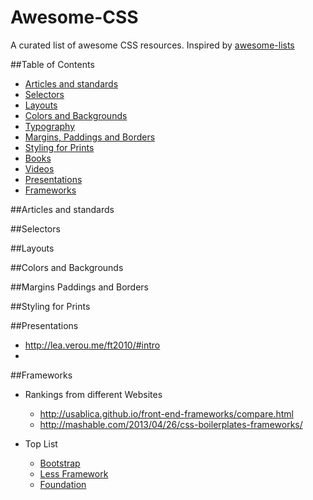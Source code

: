 Awesome-CSS
===========

A curated list of awesome CSS resources. Inspired by [awesome-lists](https://github.com/indresorhus/awesome)

##Table of Contents
- [Articles and standards](#articles-and-standards)
- [Selectors](#selectors)
- [Layouts](#layouts)
- [Colors and Backgrounds](#colors-and-backgrounds)
- [Typography](#typography)
- [Margins, Paddings and Borders](#margins-paddings-and-borders)
- [Styling for Prints](#styling-for-prints)
- [Books](#books)
- [Videos](#videos)
- [Presentations](#presentations)
- [Frameworks](#frameworks)

##Articles and standards

##Selectors

##Layouts

##Colors and Backgrounds

##Margins Paddings and Borders

##Styling for Prints

##Presentations
  - http://lea.verou.me/ft2010/#intro
  - 

##Frameworks
  - Rankings from different Websites
    - http://usablica.github.io/front-end-frameworks/compare.html
    - http://mashable.com/2013/04/26/css-boilerplates-frameworks/

  - Top List
    - [Bootstrap](http://getbootstrap.com/)
    - [Less Framework](http://lessframework.com/)
    - [Foundation](http://foundation.zurb.com/)

